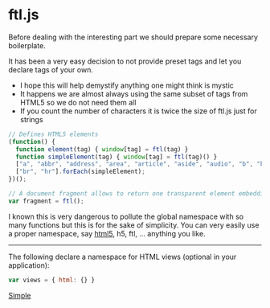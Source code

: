 # ftl.js

Before dealing with the interesting part we should prepare some necessary boilerplate.

It has been a very easy decision to not provide preset tags and let you declare tags of your own.
* I hope this will help demystify anything one might think is mystic
* It happens we are almost always using the same subset of tags from HTML5 so we do not need them all
* If you count the number of characters it is twice the size of ftl.js just for strings


```javascript
// Defines HTML5 elements
(function() {
  function element(tag) { window[tag] = ftl(tag) }
  function simpleElement(tag) { window[tag] = ftl(tag)() }
  ["a", "abbr", "address", "area", "article", "aside", "audio", "b", "base", "bdi", "bdo", "blockquote", "body", "button", "canvas", "caption", "cite", "code", "col", "colgroup", "data", "datalist", "dd", "del", "details", "dfn", "dialog", "div", "dl", "dt", "em", "embed", "fieldset", "figcaption", "figure", "footer", "form", "h1", "h2", "h3", "h4", "h5", "h6", "head", "header", "html", "i", "iframe", "img", "input", "ins", "kbd", "keygen", "label", "legend", "li", "link", "main", "map", "mark", "meta", "meter", "nav", "noscript", "object", "ol", "optgroup", "option", "output", "p", "param", "pre", "progress", "q", "rb", "rp", "rt", "rtc", "ruby", "s", "samp", "script", "section", "select", "small", "source", "span", "strong", "style", "sub", "summary", "sup", "table", "tbody", "td", "template", "textarea", "tfoot", "th", "thead", "time", "title", "tr", "track", "u", "ul", "var", "video", "wbr"].forEach(element);
  ["br", "hr"].forEach(simpleElement);
})();

// A document fragment allows to return one transparent element embedding many elements (Further reading http://davidwalsh.name/documentfragment)
var fragment = ftl();
```

I known this is very dangerous to pollute the global namespace with so many functions but this is for the sake of simplicity. You can very easily use a proper namespace, say [html5](../test/ftl-html5.js), h5, ftl, ... anything you like.

---

The following declare a namespace for HTML views (optional in your application):

```javascript
var views = { html: {} }
```

[Simple](simple.md)
